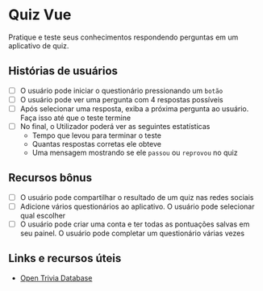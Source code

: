 # Quiz Vue

Pratique e teste seus conhecimentos respondendo perguntas em um aplicativo de quiz.

## Histórias de usuários

-   [ ] O usuário pode iniciar o questionário pressionando um `botão`
-   [ ] O usuário pode ver uma pergunta com 4 respostas possíveis
-   [ ] Após selecionar uma resposta, exiba a próxima pergunta ao usuário. Faça isso até que o teste termine
-   [ ] No final, o Utilizador poderá ver as seguintes estatísticas
    -   Tempo que levou para terminar o teste
    -   Quantas respostas corretas ele obteve
    -   Uma mensagem mostrando se ele `passou` ou `reprovou` no quiz

## Recursos bônus

-   [ ] O usuário pode compartilhar o resultado de um quiz nas redes sociais
-   [ ] Adicione vários questionários ao aplicativo. O usuário pode selecionar qual escolher
-   [ ] O usuário pode criar uma conta e ter todas as pontuações salvas em seu painel. O usuário pode completar um questionário várias vezes

## Links e recursos úteis

-   [Open Trivia Database](https://opentdb.com/api_config.php)
